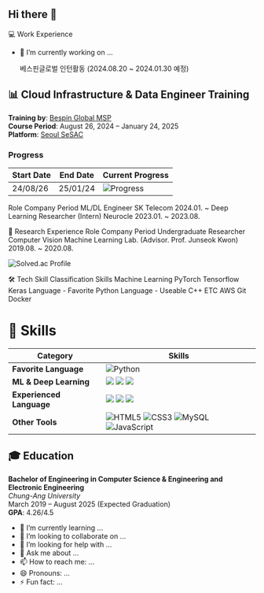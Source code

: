 ## Hi there 👋

<!--**SangjunRyu/SangjunRyu** is a ✨ _special_ ✨ repository because its `README.md` (this file) appears on your GitHub profile. -->


💻 Work Experience

- 🔭 I’m currently working on ...

  베스핀글로벌 인턴활동 (2024.08.20 ~ 2024.01.30 예정)
## 📊 Cloud Infrastructure & Data Engineer Training

**Training by**: [Bespin Global MSP](https://www.bespinglobal.com/)  
**Course Period**: August 26, 2024 – January 24, 2025  
**Platform**: [Seoul SeSAC](https://sesac.seoul.kr/course/active/detail.do)

### Progress

| Start Date | End Date | Current Progress |
|------------|----------|------------------|
| 24/08/26   | 25/01/24 | ![Progress](https://progress-bar.dev/0/?width=250) |
  

Role	Company	Period
ML/DL Engineer	SK Telecom	2024.01. ~
Deep Learning Researcher (Intern)	Neurocle	2023.01. ~ 2023.08.


🔬 Research Experience
Role	Company	Period
Undergraduate Researcher	Computer Vision Machine Learning Lab.
(Advisor. Prof. Junseok Kwon)	2019.08. ~ 2020.08.



![Solved.ac Profile](http://mazassumnida.wtf/api/v2/generate_badge?boj=ysjun5656)


🛠️ Tech Skill
Classification	Skills
Machine Learning	PyTorch Tensorflow Keras
Language - Favorite	Python
Language - Useable	C++
ETC	AWS Git Docker


# 💪 Skills

| **Category**          | **Skills**                                                                                                                                                                                                                                                                                                    |
|-----------------------|--------------------------------------------------------------------------------------------------------------------------------------------------------------------------------------------------------------------------------------------------------------------------------------------------------------|
| **Favorite Language**  | ![Python](https://img.shields.io/badge/Python-3776AB.svg?&style=for-the-badge&logo=Python&logoColor=white)                                                                                                                                                                                                  |
| **ML & Deep Learning** | <img src="https://img.shields.io/badge/PyTorch-EE4C2C?style=for-the-badge&logo=PyTorch&logoColor=white"> <img src="https://img.shields.io/badge/opencv-5C3EE8?style=for-the-badge&logo=opencv&logoColor=black"> <img src="https://img.shields.io/badge/TensorFlow-FF6F00?style=for-the-badge&logo=TensorFlow&logoColor=white"> |
| **Experienced Language** | <img src="https://img.shields.io/badge/unity-FFFFFF?style=for-the-badge&logo=unity&logoColor=white"> <img src="https://img.shields.io/badge/linux-FCC624?style=for-the-badge&logo=linux&logoColor=black"> <img src="https://img.shields.io/badge/git-F05032?style=for-the-badge&logo=git&logoColor=white"> |
| **Other Tools**        | ![HTML5](https://img.shields.io/badge/HTML5-E34F26.svg?&style=for-the-badge&logo=HTML5&logoColor=white) ![CSS3](https://img.shields.io/badge/CSS3-1572B6.svg?&style=for-the-badge&logo=CSS3&logoColor=white) ![MySQL](https://img.shields.io/badge/MySQL-4479A1.svg?&style=for-the-badge&logo=MySQL&logoColor=white) ![JavaScript](https://img.shields.io/badge/JavaScript-F7DF1E.svg?&style=for-the-badge&logo=JavaScript&logoColor=white) |



## 🎓 Education

**Bachelor of Engineering in Computer Science & Engineering and Electronic Engineering**  
*Chung-Ang University*  
March 2019 – August 2025 (Expected Graduation)  
**GPA**: 4.26/4.5





- 🌱 I’m currently learning ...
- 👯 I’m looking to collaborate on ...
- 🤔 I’m looking for help with ...
- 💬 Ask me about ...
- 📫 How to reach me: ...
- 😄 Pronouns: ...
- ⚡ Fun fact: ...

